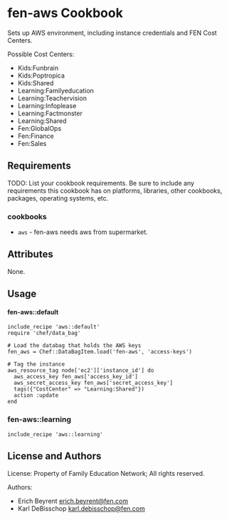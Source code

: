 fen-aws Cookbook
================
Sets up AWS environment, including instance credentials and FEN Cost Centers.

Possible Cost Centers:
* Kids:Funbrain
* Kids:Poptropica
* Kids:Shared
* Learning:Familyeducation
* Learning:Teachervision
* Learning:Infoplease
* Learning:Factmonster
* Learning:Shared
* Fen:GlobalOps
* Fen:Finance
* Fen:Sales

Requirements
------------
TODO: List your cookbook requirements. Be sure to include any requirements this cookbook has on platforms, libraries, other cookbooks, packages, operating systems, etc.

### cookbooks
- `aws` - fen-aws needs aws from supermarket.

Attributes
----------
None.

Usage
-----
#### fen-aws::default

    include_recipe 'aws::default'
    require 'chef/data_bag'

    # Load the databag that holds the AWS keys
    fen_aws = Chef::DataBagItem.load('fen-aws', 'access-keys')

    # Tag the instance
    aws_resource_tag node['ec2']['instance_id'] do
      aws_access_key fen_aws['access_key_id']
      aws_secret_access_key fen_aws['secret_access_key']
      tags({"CostCenter" => "Learning:Shared"})
      action :update
    end

### fen-aws::learning

    include_recipe 'aws::learning'


License and Authors
-------------------
License: Property of Family Education Network; All rights reserved.

Authors:
- Erich Beyrent <erich.beyrent@fen.com>
- Karl DeBisschop <karl.debisschop@fen.com>
